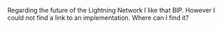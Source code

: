 Regarding the future of the Lightning Network I like that BIP. However I could not find a link to an implementation. Where can I find it?